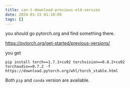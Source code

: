 ```yaml
---
title: can-t-download-previous-old-version
date: 2024-01-15 01:10:05
tags: []
---
```

you should go pytorch.org and find something there.

https://pytorch.org/get-started/previous-versions/

you get

```
pip install torch==1.7.1+cu92 torchvision==0.8.2+cu92 torchaudio==0.7.2 -f https://download.pytorch.org/whl/torch_stable.html
```

Both `pip` and `conda` version are available.


